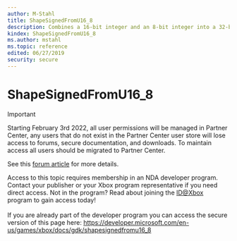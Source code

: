 ```yaml
---
author: M-Stahl
title: ShapeSignedFromU16_8
description: Combines a 16-bit integer and an 8-bit integer into a 32-bit integer.
kindex: ShapeSignedFromU16_8
ms.author: mstahl
ms.topic: reference
edited: 06/27/2019
security: secure
---
```


# ShapeSignedFromU16_8
> [!IMPORTANT]
> Starting February 3rd 2022, all user permissions will be managed in Partner Center, any users that do not exist in the Partner Center user store will lose access to forums, secure documentation, and downloads. To maintain access all users should be migrated to Partner Center. <p></p>See this <a href="https://forums.xboxlive.com/articles/132187/breaking-change-user-access-for-forums-secure-docu.html">forum article</a> for more details.  

 Access to this topic requires membership in an NDA developer program. Contact your publisher or your Xbox program representative if you need direct access. Not in the program? Read about joining the <a href="https://www.xbox.com/Developers/id">ID@Xbox</a> program to gain access today!  <br/><br/>If you are already part of the developer program you can access the secure version of this page here: <a target="_blank" href="https://developer.microsoft.com/en-us/games/xbox/docs/gdk/shapesignedfromu16_8">https://developer.microsoft.com/en-us/games/xbox/docs/gdk/shapesignedfromu16_8</a>